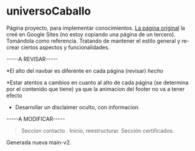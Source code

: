# universoCaballo

Página proyecto, para implementar conocimientos. 
[La página original](https://www.universocaballo.com/) la creé en Google Sites (no estoy copiando una página de un tercero). Tomándola como referencia. Tratando de mantener el estilo general y re-crear ciertos aspectos y funcionalidades.





-----A REVISAR-----

*El alto del navbar es diferente en cada página (revisar)  *hecho*

*Estar atentos a cambios en cuanto al alto de cada página (se determina por el contenido que tiene) ya que la animacion del footer no va a tener efecto

+ Desarrollar un disclaimer oculto, con informacion.


-----A MODIFICAR-----

> Seccion contacto .
> Inicio, reestructurar.
> Sección certificados.

Generada nueva main-v2.



